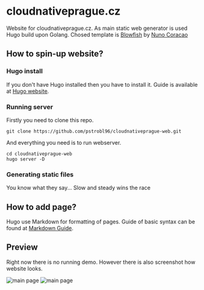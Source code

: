 # cloudnativeprague.cz

Website for cloudnativeprague.cz. As main static web generator is used Hugo build upon Golang. Chosed template is [Blowfish](https://themes.gohugo.io/themes/blowfish/) by [Nuno Coracao](https://n9o.xyz/)

## How to spin-up website?

### Hugo install

If you don't have Hugo installed then you have to install it. Guide is available at [Hugo website](https://gohugo.io/installation/).

### Running server

Firstly you need to clone this repo.

`git clone https://github.com/pstrobl96/cloudnativeprague-web.git`

And everything you need is to run webserver.

```
cd cloudnativeprague-web
hugo server -D
```

### Generating static files

You know what they say... Slow and steady wins the race

## How to add page?

Hugo use Markdown for formatting of pages. Guide of basic syntax can be found at [Markdown Guide](https://www.markdownguide.org/basic-syntax/).  

## Preview

Right now there is no running demo. However there is also screenshot how website looks.

![main page](docs/images/mainpage.png)
![main page](docs/images/page.png)
